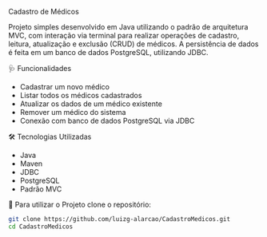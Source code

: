 Cadastro de Médicos

Projeto simples desenvolvido em Java utilizando o padrão de arquitetura MVC, com interação via terminal para realizar operações de cadastro, leitura, atualização e exclusão (CRUD) de médicos. A persistência de dados é feita em um banco de dados PostgreSQL, utilizando JDBC.

🩺 Funcionalidades

- Cadastrar um novo médico
- Listar todos os médicos cadastrados
- Atualizar os dados de um médico existente
- Remover um médico do sistema
- Conexão com banco de dados PostgreSQL via JDBC

🛠️ Tecnologias Utilizadas

- Java
- Maven
- JDBC
- PostgreSQL
- Padrão MVC

🚀 Para utilizar o Projeto clone o repositório:
```bash
git clone https://github.com/luizg-alarcao/CadastroMedicos.git
cd CadastroMedicos
